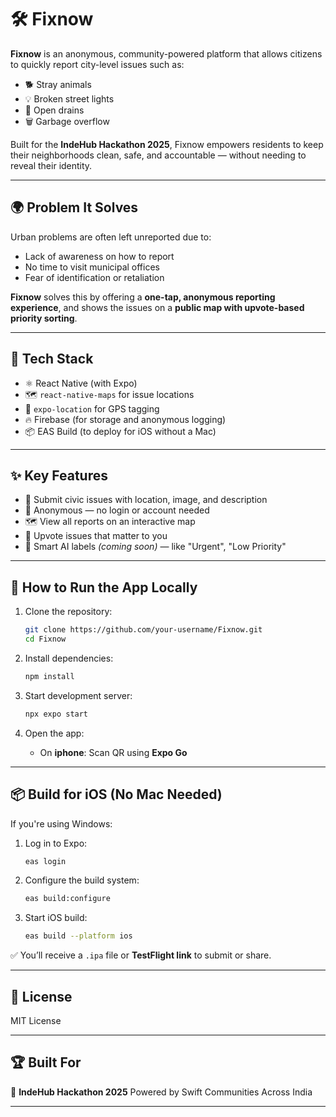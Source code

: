 # 🛠️ Fixnow

**Fixnow** is an anonymous, community-powered platform that allows citizens to quickly report city-level issues such as:
- 🐕 Stray animals  
- 💡 Broken street lights  
- 🚧 Open drains  
- 🗑️ Garbage overflow

Built for the **IndeHub Hackathon 2025**, Fixnow empowers residents to keep their neighborhoods clean, safe, and accountable — without needing to reveal their identity.

---

## 🌍 Problem It Solves

Urban problems are often left unreported due to:
- Lack of awareness on how to report  
- No time to visit municipal offices  
- Fear of identification or retaliation  

**Fixnow** solves this by offering a **one-tap, anonymous reporting experience**, and shows the issues on a **public map with upvote-based priority sorting**.

---

## 🚀 Tech Stack

- ⚛️ React Native (with Expo)  
- 🗺️ `react-native-maps` for issue locations  
- 📍 `expo-location` for GPS tagging  
- 🔥 Firebase (for storage and anonymous logging)  
- 📦 EAS Build (to deploy for iOS without a Mac)

---

## ✨ Key Features

- 📸 Submit civic issues with location, image, and description  
- 🧭 Anonymous — no login or account needed  
- 🗺️ View all reports on an interactive map  
- 🔼 Upvote issues that matter to you  
- 🧠 Smart AI labels *(coming soon)* — like "Urgent", "Low Priority"  

---

## 📱 How to Run the App Locally

1. Clone the repository:
   ```bash
   git clone https://github.com/your-username/Fixnow.git
   cd Fixnow

2. Install dependencies:

   ```bash
   npm install

3. Start development server:

   ```bash
   npx expo start
   ```

4. Open the app:

   * On **iphone**: Scan QR using **Expo Go**

---

## 📦 Build for iOS (No Mac Needed)

If you're using Windows:

1. Log in to Expo:

   ```bash
   eas login

2. Configure the build system:

   ```bash
   eas build:configure

3. Start iOS build:

   ```bash
   eas build --platform ios
   ```

✅ You’ll receive a `.ipa` file or **TestFlight link** to submit or share.

---

## 📄 License

MIT License

---

## 🏆 Built For

🎯 **IndeHub Hackathon 2025**
Powered by Swift Communities Across India

---

